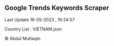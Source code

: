 

## Google Trends Keywords Scraper 
 
Last Update 18-05-2023 , 16:24:57

Country List :
VIETNAM.json



© Abdul Muttaqin 
